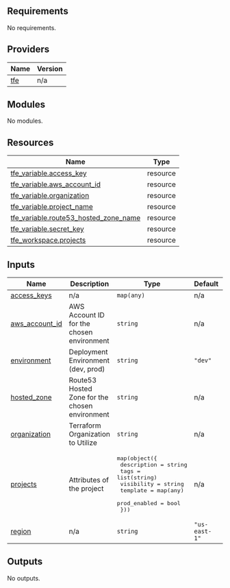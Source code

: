 ## Requirements

No requirements.

## Providers

| Name | Version |
|------|---------|
| <a name="provider_tfe"></a> [tfe](#provider\_tfe) | n/a |

## Modules

No modules.

## Resources

| Name | Type |
|------|------|
| [tfe_variable.access_key](https://registry.terraform.io/providers/hashicorp/tfe/latest/docs/resources/variable) | resource |
| [tfe_variable.aws_account_id](https://registry.terraform.io/providers/hashicorp/tfe/latest/docs/resources/variable) | resource |
| [tfe_variable.organization](https://registry.terraform.io/providers/hashicorp/tfe/latest/docs/resources/variable) | resource |
| [tfe_variable.project_name](https://registry.terraform.io/providers/hashicorp/tfe/latest/docs/resources/variable) | resource |
| [tfe_variable.route53_hosted_zone_name](https://registry.terraform.io/providers/hashicorp/tfe/latest/docs/resources/variable) | resource |
| [tfe_variable.secret_key](https://registry.terraform.io/providers/hashicorp/tfe/latest/docs/resources/variable) | resource |
| [tfe_workspace.projects](https://registry.terraform.io/providers/hashicorp/tfe/latest/docs/resources/workspace) | resource |

## Inputs

| Name | Description | Type | Default | Required |
|------|-------------|------|---------|:--------:|
| <a name="input_access_keys"></a> [access\_keys](#input\_access\_keys) | n/a | `map(any)` | n/a | yes |
| <a name="input_aws_account_id"></a> [aws\_account\_id](#input\_aws\_account\_id) | AWS Account ID for the chosen environment | `string` | n/a | yes |
| <a name="input_environment"></a> [environment](#input\_environment) | Deployment Environment (dev, prod) | `string` | `"dev"` | no |
| <a name="input_hosted_zone"></a> [hosted\_zone](#input\_hosted\_zone) | Route53 Hosted Zone for the chosen environment | `string` | n/a | yes |
| <a name="input_organization"></a> [organization](#input\_organization) | Terraform Organization to Utilize | `string` | n/a | yes |
| <a name="input_projects"></a> [projects](#input\_projects) | Attributes of the project | <pre>map(object({<br>    description  = string<br>    tags         = list(string)<br>    visibility   = string<br>    template     = map(any)<br>    prod_enabled = bool<br>  }))</pre> | n/a | yes |
| <a name="input_region"></a> [region](#input\_region) | n/a | `string` | `"us-east-1"` | no |

## Outputs

No outputs.
